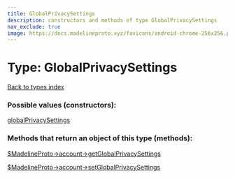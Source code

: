 ```yaml
---
title: GlobalPrivacySettings
description: constructors and methods of type GlobalPrivacySettings
nav_exclude: true
image: https://docs.madelineproto.xyz/favicons/android-chrome-256x256.png
---
```

# Type: GlobalPrivacySettings
[Back to types index](index.html)



### Possible values (constructors):

[globalPrivacySettings](/API_docs/constructors/globalPrivacySettings.html)  



### Methods that return an object of this type (methods):

[$MadelineProto->account->getGlobalPrivacySettings](/API_docs/methods/account.getGlobalPrivacySettings.html)  

[$MadelineProto->account->setGlobalPrivacySettings](/API_docs/methods/account.setGlobalPrivacySettings.html)  



